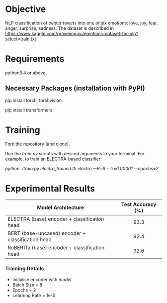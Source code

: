 # Objective

NLP classification of twitter tweets into one of six emotions: love, joy, fear, anger, surprise, sadness.
The dataset is described in https://www.kaggle.com/praveengovi/emotions-dataset-for-nlp?select=train.txt


# Requirements

python3.4 or above

## Necessary Packages (installation with PyPI)

pip install torch, torchvision

pip install transformers


# Training

Fork the repository (and clone).

Run the _train.py_ scripts with desired arguments in your terminal. For example, to train an ELECTRA-based classifier:

_python ./train.py electra_trained.th electra --B=8 --lr=0.00001 --epochs=2_

# Experimental Results

| Model Architecture | Test Accuracy (%) |
| ----------------- | :-----------------: |
ELECTRA (base) encoder + classification head | 93.3 |
BERT (base-uncased) encoder + classification head | 92.4 |
RoBERTta (base) encoder + classification head | 92.6 |

### Training Details

- Initialise encoder with _model_
- Batch Size = 8
- Epochs = 2
- Learning Rate = 1e-5
